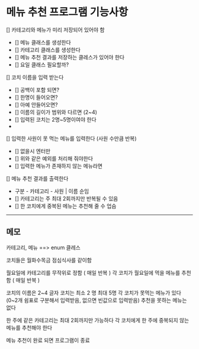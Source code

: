 # 메뉴 추천 프로그램 기능사항
[] 카테고리와 메뉴가 미리 저장되어 있어야 함
 - [] 메뉴 클래스를 생성한다
 - [] 카테고리 클래스를 생성한다
 - [] 메뉴 추천 결과를 저장하는 클레스가 있어야 한다
 - [] 요일 클래스 필요할까?

[] 코치 이름을 입력 받는다
 - [] 공백이 포함 되면?
 - [] 한명이 들어오면?
 - [] 아예 안들어오면?
 - [] 이름의 길이가 범위와 다르면 (2~4)
 - [] 입력된 코치는 2명~5명이여야 한다
 - 
[] 입력한 사원이 못 먹는 메뉴를 입력한다 (사원 수만큼 반복)
 - [] 없을시 엔터만
 - [] 위와 같은 예외를 처리해 줘야한다
 - [] 입력한 메뉴가 존재하지 않는 메뉴라면

[] 메뉴 추천 결과를 출력한다
 - 구분 - 카테고리 - 사원 | 이름 순임
 - [] 카테고리는 주 최대 2회까지만 반복될 수 있음
 - [] 한 코치에게 중복된 메뉴는 추천해 줄 수 업슴
---
## 메모 

카테고리, 메뉴 ==> enum 클레스 


코치들은 월화수목금 점심식사를 같이함

월요일에 카테고리를 무작위로 정함 ( 매일 반복 )
각 코치가 월요일에 먹을 메뉴를 추천함 ( 매일 반복 ) 

코치의 이름은 2~4 글자
코치는 최소 2 명 최대 5명
각 코치가 못먹는 메뉴가 있다 (0~2개 쉼표로 구분해서 입력받음, 없으면 빈값으로 입력받음)
추천을 못하는 메뉴는 없다

한 주에 같은 카테고리는 최대 2회까지만 가능하다 
각 코치에게 한 주에 중복되지 않는 메뉴를  추천해야 한다

메뉴 추천이 완료 되면 프로그램이 종료